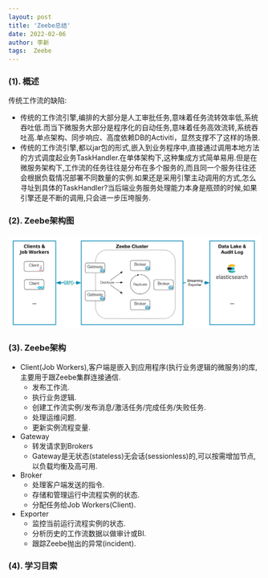```yaml
---
layout: post
title: 'Zeebe总结' 
date: 2022-02-06
author: 李新
tags:  Zeebe
---
```



### (1). 概述
传统工作流的缺陷: 
+ 传统的工作流引擎,编排的大部分是人工审批任务,意味着任务流转效率低,系统吞吐低.而当下微服务大部分是程序化的自动任务,意味着任务高效流转,系统吞吐高.单点架构、同步响应、高度依赖DB的Activiti，显然支撑不了这样的场景.   
+ 传统的工作流引擎,都以jar包的形式,嵌入到业务程序中,直接通过调用本地方法的方式调度起业务TaskHandler.在单体架构下,这种集成方式简单易用.但是在微服务架构下,工作流的任务往往是分布在多个服务的,而且同一个服务往往还会根据负载情况部署不同数量的实例.如果还是采用引擎主动调用的方式,怎么寻址到具体的TaskHandler?当后端业务服务处理能力本身是瓶颈的时候,如果引擎还是不断的调用,只会进一步压垮服务.   

### (2). Zeebe架构图
!["Zeebe架构"](/assets/zeebe/imgs/zeebe-architecture.png)   

### (3). Zeebe架构
+ Client(Job Workers),客户端是嵌入到应用程序(执行业务逻辑的微服务)的库,主要用于跟Zeebe集群连接通信.   
  - 发布工作流.  
  - 执行业务逻辑.      
  - 创建工作流实例/发布消息/激活任务/完成任务/失败任务.   
  - 处理运维问题.   
  - 更新实例流程变量.    
+ Gateway   
  - 转发请求到Brokers   
  - Gateway是无状态(stateless)无会话(sessionless)的,可以按需增加节点,以负载均衡及高可用.   
+ Broker   
  - 处理客户端发送的指令.   
  - 存储和管理运行中流程实例的状态.  
  - 分配任务给Job Workers(Client).   
+ Exporter   
  - 监控当前运行流程实例的状态.   
  - 分析历史的工作流数据以做审计或BI.   
  - 跟踪Zeebe抛出的异常(incident).   
### (4). 学习目索
